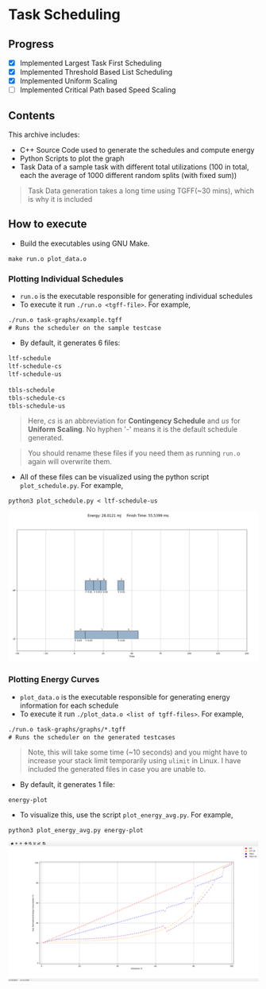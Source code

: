 # Task Scheduling

## Progress

* [X] Implemented Largest Task First Scheduling
* [X] Implemented Threshold Based List Scheduling
* [X] Implemented Uniform Scaling
* [ ] Implemented Critical Path based Speed Scaling

## Contents

This archive includes:

* C++ Source Code used to generate the schedules and compute energy
* Python Scripts to plot the graph
* Task Data of a sample task with different total utilizations (100 in total, each the average of 1000 different random splits (with fixed sum))
> Task Data generation takes a long time using TGFF(~30 mins), which is why it is included

## How to execute

* Build the executables using GNU Make.
```shell
make run.o plot_data.o
```

### Plotting Individual Schedules

* ```run.o``` is the executable responsible for generating individual schedules
* To execute it run ```./run.o <tgff-file>```. For example,
```shell
./run.o task-graphs/example.tgff
# Runs the scheduler on the sample testcase
```
* By default, it generates 6 files:
```
ltf-schedule
ltf-schedule-cs
ltf-schedule-us

tbls-schedule
tbls-schedule-cs
tbls-schedule-us
```
>Here, *cs* is an abbreviation for **Contingency Schedule** and *us* for **Uniform Scaling**. No hyphen '-' means it is the default schedule generated.

> You should rename these files if you need them as running ```run.o``` again will overwrite them.

* All of these files can be visualized using the python script ```plot_schedule.py```. For example,
```shell
python3 plot_schedule.py < ltf-schedule-us
```
![ltf-us-schedule](./ltf-us.png)

### Plotting Energy Curves
* ```plot_data.o``` is the executable responsible for generating energy information for each schedule
* To execute it run ```./plot_data.o <list of tgff-files>```. For example,
```shell
./run.o task-graphs/graphs/*.tgff
# Runs the scheduler on the generated testcases
```
> Note, this will take some time (~10 seconds) and you might have to increase your stack limit temporarily using ```ulimit``` in Linux. I have included the generated files in case you are unable to.
* By default, it generates 1 file:
```
energy-plot
```
* To visualize this, use the script ```plot_energy_avg.py```. For example,
```shell
python3 plot_energy_avg.py energy-plot
```
![energy-plot](./energy.png)
